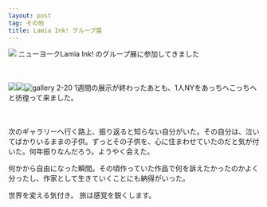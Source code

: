 ```yaml
---
layout: post
tag: その他
title: Lamia Ink! グループ展
---
```



<img src="http://farm4.static.flickr.com/3112/5862354930_7064a58dd6_m.jpg" name="exhibition" />
ニューヨークLamia Ink! のグループ展に参加してきました

　

<img src="http://farm6.static.flickr.com/5105/5862355006_9cc2fb8f73_m.jpg" name="reception party" /><img src="http://farm6.static.flickr.com/5040/5861803075_6a7b3f1d35_m.jpg" name="traffic jam NY" /><img src="http://farm6.static.flickr.com/5237/5861803209_8a993f7a08_m.jpg" name="gallery 2-20" title="gallery 2-20"/>
1週間の展示が終わったあとも、1人NYをあっちへこっちへと彷徨って来ました。

　
　

次のギャラリーへ行く路上、振り返ると知らない自分がいた。その自分は、泣いてばかりいるままの子供。ずっとその子供を、心に住まわせていたのだと気が付いた。何年振りなんだろう。ようやく会えた。


何かから自由になった瞬間。その頃作っていた作品で何を訴えたかったのかよく分ったし、作家として生きていくことにも納得がいった。


世界を変える気付き。
旅は感覚を鋭くします。 





　